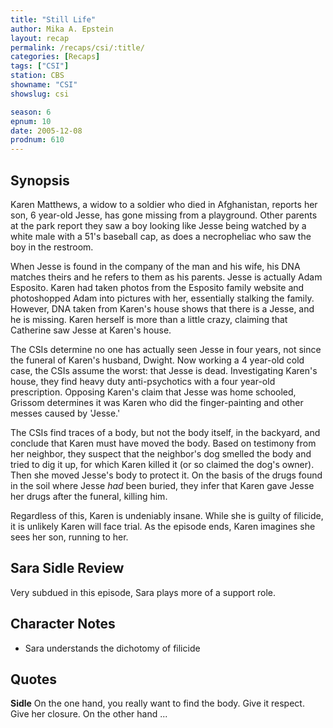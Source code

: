 ```yaml
---
title: "Still Life"
author: Mika A. Epstein
layout: recap
permalink: /recaps/csi/:title/
categories: [Recaps]
tags: ["CSI"]
station: CBS
showname: "CSI"
showslug: csi

season: 6
epnum: 10
date: 2005-12-08  
prodnum: 610  
---
```


## Synopsis

Karen Matthews, a widow to a soldier who died in Afghanistan, reports her son, 6 year-old Jesse, has gone missing from a playground. Other parents at the park report they saw a boy looking like Jesse being watched by a white male with a 51's baseball cap, as does a necropheliac who saw the boy in the restroom.

When Jesse is found in the company of the man and his wife, his DNA matches theirs and he refers to them as his parents. Jesse is actually Adam Esposito. Karen had taken photos from the Esposito family website and photoshopped Adam into pictures with her, essentially stalking the family. However, DNA taken from Karen's house shows that there is a Jesse, and he is missing. Karen herself is more than a little crazy, claiming that Catherine saw Jesse at Karen's house.

The CSIs determine no one has actually seen Jesse in four years, not since the funeral of Karen's husband, Dwight. Now working a 4 year-old cold case, the CSIs assume the worst: that Jesse is dead. Investigating Karen's house, they find heavy duty anti-psychotics with a four year-old prescription. Opposing Karen's claim that Jesse was home schooled, Grissom determines it was Karen who did the finger-painting and other messes caused by 'Jesse.'

The CSIs find traces of a body, but not the body itself, in the backyard, and conclude that Karen must have moved the body. Based on testimony from her neighbor, they suspect that the neighbor's dog smelled the body and tried to dig it up, for which Karen killed it (or so claimed the dog's owner). Then she moved Jesse's body to protect it. On the basis of the drugs found in the soil where Jesse _had_ been buried, they infer that Karen gave Jesse her drugs after the funeral, killing him.

Regardless of this, Karen is undeniably insane. While she is guilty of filicide, it is unlikely Karen will face trial. As the episode ends, Karen imagines she sees her son, running to her.

## Sara Sidle Review

Very subdued in this episode, Sara plays more of a support role.

## Character Notes

* Sara understands the dichotomy of filicide

## Quotes

**Sidle** On the one hand, you really want to find the body. Give it respect. Give her closure. On the other hand ...